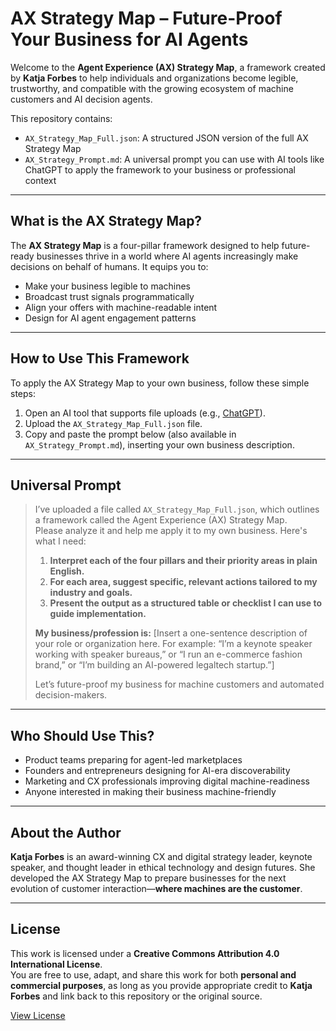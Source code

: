 # AX Strategy Map – Future-Proof Your Business for AI Agents

Welcome to the **Agent Experience (AX) Strategy Map**, a framework created by **Katja Forbes** to help individuals and organizations become legible, trustworthy, and compatible with the growing ecosystem of machine customers and AI decision agents.

This repository contains:
- `AX_Strategy_Map_Full.json`: A structured JSON version of the full AX Strategy Map
- `AX_Strategy_Prompt.md`: A universal prompt you can use with AI tools like ChatGPT to apply the framework to your business or professional context

---

## What is the AX Strategy Map?

The **AX Strategy Map** is a four-pillar framework designed to help future-ready businesses thrive in a world where AI agents increasingly make decisions on behalf of humans. It equips you to:
- Make your business legible to machines
- Broadcast trust signals programmatically
- Align your offers with machine-readable intent
- Design for AI agent engagement patterns

---

## How to Use This Framework

To apply the AX Strategy Map to your own business, follow these simple steps:

1. Open an AI tool that supports file uploads (e.g., [ChatGPT](https://chat.openai.com)).
2. Upload the `AX_Strategy_Map_Full.json` file.
3. Copy and paste the prompt below (also available in `AX_Strategy_Prompt.md`), inserting your own business description.

---

## Universal Prompt

> I’ve uploaded a file called `AX_Strategy_Map_Full.json`, which outlines a framework called the Agent Experience (AX) Strategy Map.  
> Please analyze it and help me apply it to my own business. Here's what I need:
>
> 1. **Interpret each of the four pillars and their priority areas in plain English.**  
> 2. **For each area, suggest specific, relevant actions tailored to my industry and goals.**  
> 3. **Present the output as a structured table or checklist I can use to guide implementation.**
>
> **My business/profession is:** [Insert a one-sentence description of your role or organization here. For example: “I’m a keynote speaker working with speaker bureaus,” or “I run an e-commerce fashion brand,” or “I’m building an AI-powered legaltech startup.”]  
>
> Let’s future-proof my business for machine customers and automated decision-makers.

---

## Who Should Use This?

- Product teams preparing for agent-led marketplaces
- Founders and entrepreneurs designing for AI-era discoverability
- Marketing and CX professionals improving digital machine-readiness
- Anyone interested in making their business machine-friendly

---

## About the Author

**Katja Forbes** is an award-winning CX and digital strategy leader, keynote speaker, and thought leader in ethical technology and design futures. She developed the AX Strategy Map to prepare businesses for the next evolution of customer interaction—**where machines are the customer**.

---

## License

This work is licensed under a **Creative Commons Attribution 4.0 International License**.  
You are free to use, adapt, and share this work for both **personal and commercial purposes**, as long as you provide appropriate credit to **Katja Forbes** and link back to this repository or the original source.

[View License](https://creativecommons.org/licenses/by/4.0/)
